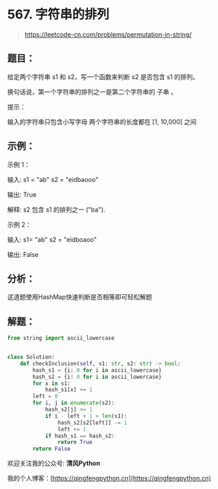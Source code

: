 # 567. 字符串的排列
> https://leetcode-cn.com/problems/permutation-in-string/

## 题目：

给定两个字符串 s1 和 s2，写一个函数来判断 s2 是否包含 s1 的排列。

换句话说，第一个字符串的排列之一是第二个字符串的 子串 。

提示：

输入的字符串只包含小写字母
两个字符串的长度都在 [1, 10,000] 之间

## 示例：

示例 1：

输入: s1 = "ab" s2 = "eidbaooo"

输出: True

解释: s2 包含 s1 的排列之一 ("ba").

示例 2：

输入: s1= "ab" s2 = "eidboaoo"

输出: False

## 分析：

这道题使用HashMap快速判断是否相等即可轻松解题

## 解题：

```python
from string import ascii_lowercase


class Solution:
    def checkInclusion(self, s1: str, s2: str) -> bool:
        hash_s1 = {i: 0 for i in ascii_lowercase}
        hash_s2 = {i: 0 for i in ascii_lowercase}
        for x in s1:
            hash_s1[x] += 1
        left = 0
        for i, j in enumerate(s2):
            hash_s2[j] += 1
            if i - left + 1 > len(s1):
                hash_s2[s2[left]] -= 1
                left += 1
            if hash_s1 == hash_s2:
                return True
        return False
```

欢迎关注我的公众号: **清风Python**

我的个人博客：[https://qingfengpython.cn](https://qingfengpython.cn)
